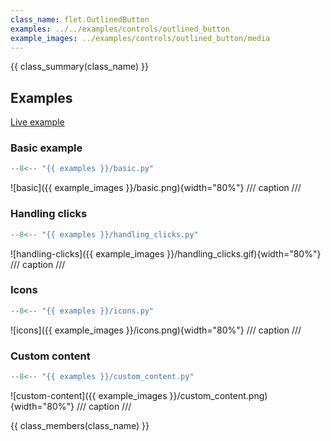 ```yaml
---
class_name: flet.OutlinedButton
examples: ../../examples/controls/outlined_button
example_images: ../examples/controls/outlined_button/media
---
```


{{ class_summary(class_name) }}

## Examples

[Live example](https://flet-controls-gallery.fly.dev/buttons/outlinedbutton)

### Basic example

```python
--8<-- "{{ examples }}/basic.py"
```

![basic]({{ example_images }}/basic.png){width="80%"}
/// caption
///

### Handling clicks

```python
--8<-- "{{ examples }}/handling_clicks.py"
```

![handling-clicks]({{ example_images }}/handling_clicks.gif){width="80%"}
/// caption
///

### Icons

```python
--8<-- "{{ examples }}/icons.py"
```

![icons]({{ example_images }}/icons.png){width="80%"}
/// caption
///

### Custom content

```python
--8<-- "{{ examples }}/custom_content.py"
```

![custom-content]({{ example_images }}/custom_content.png){width="80%"}
/// caption
///

{{ class_members(class_name) }}
